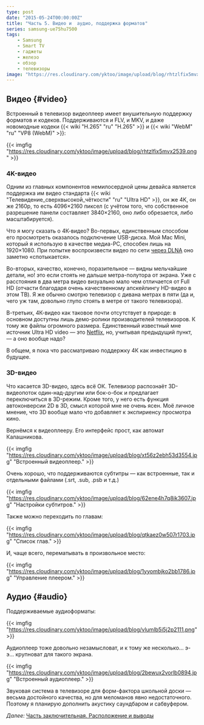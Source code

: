 ```yaml
---
type: post
date: "2015-05-24T00:00:00Z"
title: "Часть 5. Видео и  аудио, поддержка форматов"
series: samsung-ue75hu7500
tags:
    - Samsung
    - Smart TV
    - гаджеты
    - железо
    - обзор
    - телевизоры
image: "https://res.cloudinary.com/yktoo/image/upload/blog/rhtzlfix5mvx2539.png"
---
```


## Видео {#video}

Встроенный в телевизор видеоплеер имеет внушительную поддержку форматов и кодеков. Поддерживаются и FLV, и MKV, и даже новомодные кодеки {{< wiki "H.265" "ru" "H.265" >}} и {{< wiki "WebM" "ru" "VP8 (WebM)" >}}:

{{< imgfig "https://res.cloudinary.com/yktoo/image/upload/blog/rhtzlfix5mvx2539.png" >}}

<!--more-->

### 4K-видео

Одним из главных компонентов немилосердной цены девайса является поддержка им видео стандарта {{< wiki "Телевидение_сверхвысокой_чёткости" "ru" "Ultra HD" >}}, он же 4K, он же 2160p, то есть 4096×2160 пиксел (с учётом того, что собственное разрешение панели составляет 3840×2160, оно либо обрезается, либо масштабируется).

Что я могу сказать о 4К-видео? Во-первых, единственным способом его просмотреть оказалось подключение USB-диска. Мой Mac Mini, который я использую в качестве медиа-PC, способен лишь на 1920×1080. При попытке воспроизвести видео по сети [через DLNA](0246) оно заметно «спотыкается».

Во-вторых, качество, конечно, поразительное — видны мельчайшие детали, но! это если стоять не дальше метра-полутора от экрана. Уже с расстояния в два метра видео визуально мало чем отличается от Full HD (отчасти благодаря очень качественному апскейлингу HD-видео в этом ТВ). Я же обычно смотрю телевизор с дивана метрах в пяти (да и, чего уж там, довольно глупо стоять в метре от такого телевизора).

В-третьих, 4К-видео как таковое почти отсутствует в природе: в основном доступны лишь демо-ролики производителей телевизоров. К тому же файлы огромного размера. Единственный известный мне источник Ultra HD video — это [Netflix](https://help.netflix.com/en/node/13444), но, учитывая предыдущий пункт, — а оно вообще надо?

В общем, я пока что рассматриваю поддержку 4К как инвестицию в будущее.

### 3D-видео

Что касается 3D-видео, здесь всё ОК. Телевизор распознаёт 3D-видеопоток один-над-другим или бок-о-бок и предлагает переключиться в 3D-режим. Кроме того, у него есть функция автоконверсии 2D в 3D, смысл которой мне не очень ясен. Моё личное мнение, что 3D вообще мало что добавляет к экспириенсу просмотра кино.

Вернёмся к видеоплееру. Его интерфейс прост, как автомат Калашникова.

{{< imgfig "https://res.cloudinary.com/yktoo/image/upload/blog/xt56z2ebh53d3554.jpg" "Встроенный видеоплеер." >}}

Очень хорошо, что поддерживаются субтитры — как встроенные, так и отдельными файлами (.srt, .sub, .psb и т.д.)

{{< imgfig "https://res.cloudinary.com/yktoo/image/upload/blog/62ene4h7q8ik3607.jpg" "Настройки субтитров." >}}

Также можно переходить по главам:

{{< imgfig "https://res.cloudinary.com/yktoo/image/upload/blog/qtkaez0w507r1703.jpg" "Список глав." >}}

И, чаще всего, перематывать в произвольное место:

{{< imgfig "https://res.cloudinary.com/yktoo/image/upload/blog/1yyombjko2bb1786.jpg" "Управление плеером." >}}

## Аудио {#audio}

Поддерживаемые аудиоформаты:

{{< imgfig "https://res.cloudinary.com/yktoo/image/upload/blog/vlumlb5i5j2p2111.png" >}}

Аудиоплеер тоже довольно незамысловат, и к тому же несколько… э-э… крупноват для такого экрана.

{{< imgfig "https://res.cloudinary.com/yktoo/image/upload/blog/2bewux2vorlb0894.jpg" "Встроенный аудиоплеер." >}}

Звуковая система в телевизоре для форм-фактора школьной доски — весьма достойного качества, но для меломанов явно недостаточного. Поэтому я планирую дополнить акустику саундбаром и сабвуфером.

*Далее:* [Часть заключительная. Расположение и выводы](0248)
